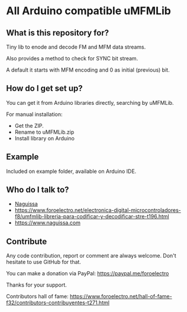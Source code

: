 # All Arduino compatible uMFMLib #

## What is this repository for? ##

Tiny lib to enode and decode FM and MFM data streams.

Also provides a method to check for SYNC bit stream.

A default it starts with MFM encoding and 0 as initial (previous) bit.

## How do I get set up? ##

You can get it from Arduino libraries directly, searching by uMFMLib.

For manual installation:

 * Get the ZIP.
 * Rename to uMFMLib.zip
 * Install library on Arduino



## Example ##

Included on example folder, available on Arduino IDE.




## Who do I talk to? ##

 * [Naguissa](https://github.com/Naguissa)
 * https://www.foroelectro.net/electronica-digital-microcontroladores-f8/umfmlib-libreria-para-codificar-y-decodificar-stre-t196.html
 * https://www.naguissa.com



## Contribute ##

Any code contribution, report or comment are always welcome. Don't hesitate to use GitHub for that.


You can make a donation via PayPal: https://paypal.me/foroelectro


Thanks for your support.


Contributors hall of fame: https://www.foroelectro.net/hall-of-fame-f32/contributors-contribuyentes-t271.html